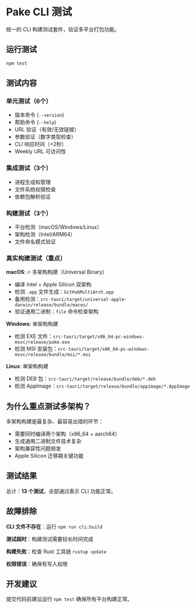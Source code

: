 # Pake CLI 测试

统一的 CLI 构建测试套件，验证多平台打包功能。

## 运行测试

```bash
npm test
```

## 测试内容

### 单元测试（6个）

- 版本命令 (`--version`)
- 帮助命令 (`--help`)
- URL 验证（有效/无效链接）
- 参数验证（数字类型检查）
- CLI 响应时间（<2秒）
- Weekly URL 可访问性

### 集成测试（3个）

- 进程生成和管理
- 文件系统权限检查
- 依赖包解析验证

### 构建测试（3个）

- 平台检测（macOS/Windows/Linux）
- 架构检测（Intel/ARM64）
- 文件命名模式验证

### 真实构建测试（重点）

**macOS**: 🔥 多架构构建（Universal Binary）

- 编译 Intel + Apple Silicon 双架构
- 检测 `.app` 文件生成：`GitHubMultiArch.app`
- 备用检测：`src-tauri/target/universal-apple-darwin/release/bundle/macos/`
- 验证通用二进制：`file` 命令检查架构

**Windows**: 单架构构建

- 检测 EXE 文件：`src-tauri/target/x86_64-pc-windows-msvc/release/pake.exe`
- 检测 MSI 安装包：`src-tauri/target/x86_64-pc-windows-msvc/release/bundle/msi/*.msi`

**Linux**: 单架构构建

- 检测 DEB 包：`src-tauri/target/release/bundle/deb/*.deb`
- 检测 AppImage：`src-tauri/target/release/bundle/appimage/*.AppImage`

## 为什么重点测试多架构？

多架构构建是最复杂、最容易出错的环节：

- 需要同时编译两个架构（x86_64 + aarch64）
- 生成通用二进制文件技术复杂
- 架构兼容性问题频发
- Apple Silicon 迁移期关键功能

## 测试结果

总计：**13 个测试**，全部通过表示 CLI 功能正常。

## 故障排除

**CLI 文件不存在**：运行 `npm run cli:build`

**测试超时**：构建测试需要较长时间完成

**构建失败**：检查 Rust 工具链 `rustup update`

**权限错误**：确保有写入权限

## 开发建议

提交代码前建议运行 `npm test` 确保所有平台构建正常。
